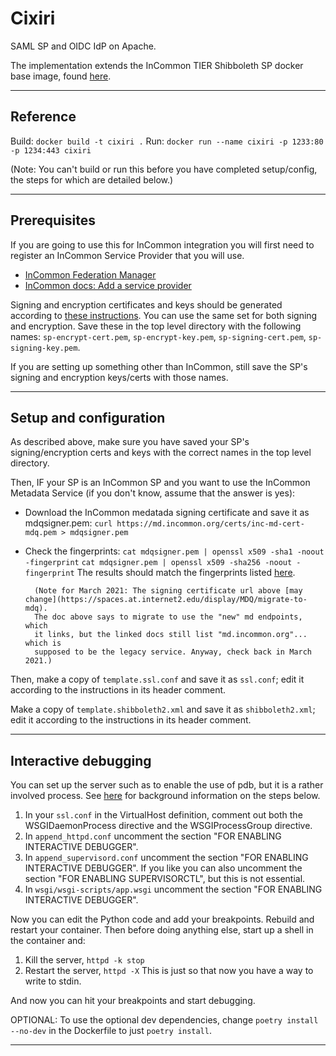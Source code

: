 # Cixiri

SAML SP and OIDC IdP on Apache.

The implementation extends the InCommon TIER Shibboleth SP docker base image,
found [here](https://github.internet2.edu/docker/shib-sp/tree/3.1.0_04172020).

-----------------------------------------------------------------------

## Reference

Build: `docker build -t cixiri .`
Run: `docker run --name cixiri -p 1233:80 -p 1234:443 cixiri`

(Note: You can't build or run this before you have completed setup/config,
the steps for which are detailed below.)

-----------------------------------------------------------------------

## Prerequisites

If you are going to use this for InCommon integration you will first need
to register an InCommon Service Provider that you will use.

- [InCommon Federation Manager](https://spaces.at.internet2.edu/display/federation/Federation+Manager)
- [InCommon docs: Add a service provider](https://spaces.at.internet2.edu/display/federation/federation-manager-add-sp)

Signing and encryption certificates and keys
should be generated according to [these instructions](https://spaces.at.internet2.edu/display/federation/Key+Generation).
You can use the same set for both signing and encryption.
Save these in the top level directory with the following names:
`sp-encrypt-cert.pem`, `sp-encrypt-key.pem`, `sp-signing-cert.pem`,
`sp-signing-key.pem`.

If you are setting up something other than InCommon, still save the SP's
signing and encryption keys/certs with those names.

-----------------------------------------------------------------------

## Setup and configuration

As described above, make sure you have saved your SP's signing/encryption certs
and keys with the correct names in the top level directory.

Then, IF your SP is an InCommon SP and you want to use the InCommon Metadata
Service (if you don't know, assume that the answer is yes):

- Download the InCommon medatada signing certificate and save it as mdqsigner.pem:
  `curl https://md.incommon.org/certs/inc-md-cert-mdq.pem > mdqsigner.pem`
- Check the fingerprints:
  `cat mdqsigner.pem | openssl x509 -sha1 -noout -fingerprint`
  `cat mdqsigner.pem | openssl x509 -sha256 -noout -fingerprint`
  The results should match the fingerprints listed [here](https://spaces.at.internet2.edu/display/MDQ/production+metadata+signing+key).

        (Note for March 2021: The signing certificate url above [may change](https://spaces.at.internet2.edu/display/MDQ/migrate-to-mdq).
        The doc above says to migrate to use the "new" md endpoints, which
        it links, but the linked docs still list "md.incommon.org"... which is
        supposed to be the legacy service. Anyway, check back in March 2021.)

Then, make a copy of `template.ssl.conf` and save it as `ssl.conf`; edit it
according to the instructions in its header comment.

Make a copy of `template.shibboleth2.xml` and save it as `shibboleth2.xml`;
edit it according to the instructions in its header comment.

-----------------------------------------------------------------------

## Interactive debugging

You can set up the server such as to enable the use of pdb, but it is a rather
involved process. See [here](https://modwsgi.readthedocs.io/en/develop/user-guides/debugging-techniques.html#python-interactive-debugger) for background information on the steps below.

1. In your `ssl.conf` in the VirtualHost definition, comment out both the
   WSGIDaemonProcess directive and the WSGIProcessGroup directive.
1. In `append_httpd.conf` uncomment the section "FOR ENABLING INTERACTIVE
   DEBUGGER".
1. In `append_supervisord.conf` uncomment the section "FOR ENABLING INTERACTIVE
   DEBUGGER". If you like you can also uncomment the section "FOR ENABLING
   SUPERVISORCTL", but this is not essential.
1. In `wsgi/wsgi-scripts/app.wsgi` uncomment the section "FOR ENABLING
   INTERACTIVE DEBUGGER".


Now you can edit the Python code and add your breakpoints. Rebuild and restart
your container. Then before doing anything else, start up a shell in the
container and:
1. Kill the server, `httpd -k stop`
1. Restart the server, `httpd -X`
This is just so that now you have a way to write to stdin.

And now you can hit your breakpoints and start debugging.

OPTIONAL: To use the optional dev dependencies, change `poetry install
--no-dev` in the Dockerfile to just `poetry install`.

-----------------------------------------------------------------------
